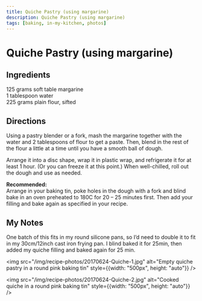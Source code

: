 ```yaml
---
title: Quiche Pastry (using margarine)
description: Quiche Pastry (using margarine)
tags: [baking, in-my-kitchen, photos]
---
```


# Quiche Pastry (using margarine)

## Ingredients
125 grams soft table margarine  
1 tablespoon water  
225 grams plain flour, sifted

## Directions
Using a pastry blender or a fork, mash the margarine together with the water and 2 tablespoons of flour to get a paste. Then, blend in the rest of the flour a little at a time until you have a smooth ball of dough.

Arrange it into a disc shape, wrap it in plastic wrap, and refrigerate it for at least 1 hour. (Or you can freeze it at this point.) When well-chilled, roll out the dough and use as needed.

**Recommended:**  
Arrange in your baking tin, poke holes in the dough with a fork and blind bake in an oven preheated to 180C for 20 – 25 minutes first. Then add your filling and bake again as specified in your recipe.

## My Notes
One batch of this fits in my round silicone pans, so I’d need to double it to fit in my 30cm/12inch cast iron frying pan. I blind baked it for 25min, then added my quiche filling and baked again for 25 min.

<img src="/img/recipe-photos/20170624-Quiche-1.jpg" alt="Empty quiche pastry in a round pink baking tin" style={{width: "500px", height: "auto"}} />

<img src="/img/recipe-photos/20170624-Quiche-2.jpg" alt="Cooked quiche in a round pink baking tin" style={{width: "500px", height: "auto"}} />